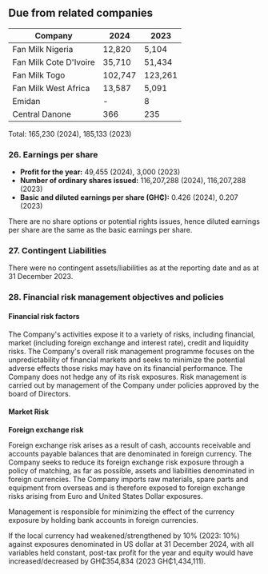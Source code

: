 ## Due from related companies

| Company                  | 2024  | 2023  |
|--------------------------|-------|-------|
| Fan Milk Nigeria         | 12,820| 5,104 |
| Fan Milk Cote D'Ivoire   | 35,710| 51,434|
| Fan Milk Togo            | 102,747|123,261|
| Fan Milk West Africa     | 13,587| 5,091 |
| Emidan                   | -     | 8     |
| Central Danone           | 366   | 235   |

Total: 165,230 (2024), 185,133 (2023)

### 26. Earnings per share

- **Profit for the year:** 49,455 (2024), 3,000 (2023)
- **Number of ordinary shares issued:** 116,207,288 (2024), 116,207,288 (2023)
- **Basic and diluted earnings per share (GH₵):** 0.426 (2024), 0.207 (2023)

There are no share options or potential rights issues, hence diluted earnings per share are the same as the basic earnings per share.

### 27. Contingent Liabilities

There were no contingent assets/liabilities as at the reporting date and as at 31 December 2023.

### 28. Financial risk management objectives and policies

#### Financial risk factors

The Company's activities expose it to a variety of risks, including financial, market (including foreign exchange and interest rate), credit and liquidity risks. The Company's overall risk management programme focuses on the unpredictability of financial markets and seeks to minimize the potential adverse effects those risks may have on its financial performance. The Company does not hedge any of its risk exposures. Risk management is carried out by management of the Company under policies approved by the board of Directors.

#### Market Risk

**Foreign exchange risk**

Foreign exchange risk arises as a result of cash, accounts receivable and accounts payable balances that are denominated in foreign currency. The Company seeks to reduce its foreign exchange risk exposure through a policy of matching, as far as possible, assets and liabilities denominated in foreign currencies. The Company imports raw materials, spare parts and equipment from overseas and is therefore exposed to foreign exchange risks arising from Euro and United States Dollar exposures.

Management is responsible for minimizing the effect of the currency exposure by holding bank accounts in foreign currencies.

If the local currency had weakened/strengthened by 10% (2023: 10%) against exposures denominated in US dollar at 31 December 2024, with all variables held constant, post-tax profit for the year and equity would have increased/decreased by GH₵354,834 (2023 GH₵1,434,111).